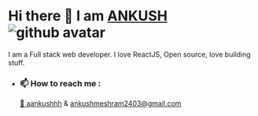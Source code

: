 # Hi there 👋 I am [ANKUSH](https://www.instagram.com/aankuushhh/) ![github avatar](https://user-images.githubusercontent.com/118118102/221144300-8081b8de-3f3a-4ed1-957b-2e5f2af4b4ae.png)






I am a Full stack web developer. I love ReactJS, Open source, love building stuff.

* ### 📫 How to reach me :
    [📲 aankushhh](https://www.instagram.com/aankuushhh/) &
    ankushmeshram2403@gmail.com

<!--
**ANKUSH-meshram/ANKUSH-meshram** is a ✨ _special_ ✨ repository because its `README.md` (this file) appears on your GitHub profile.

Here are some ideas to get you started:

- 🔭 I’m currently working on ...
- 🌱 I’m currently learning ...
- 👯 I’m looking to collaborate on ...
- 🤔 I’m looking for help with ...
- 💬 Ask me about ...
- 📫 How to reach me: ...
- 😄 Pronouns: ...
- ⚡ Fun fact: ...
-->
